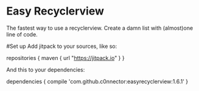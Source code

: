 # Easy Recyclerview
The fastest way to use a recyclerview. Create a damn list with (almost)one line of code.

#Set up
Add jitpack to your sources, like so:

repositories {
	    maven {
	        url "https://jitpack.io"
	    }
	}



And this to your dependencies:

dependencies {
	        compile 'com.github.c0nnector:easyrecyclerview:1.6.1'
	}
